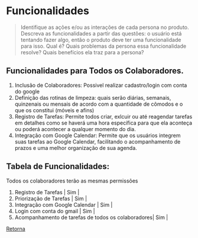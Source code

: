 # Funcionalidades

> Identifique as ações e/ou as interações de cada persona no produto. Descreva as 
> funcionalidades a partir das questões: o usuário está tentando fazer algo, então o 
> produto deve ter uma funcionalidade para isso. Qual é? Quais problemas da persona 
> essa funcionalidade resolve? Quais benefícios ela traz para a persona? 

## Funcionalidades para Todos os Colaboradores.

1. Inclusão de Colaboradores: Possivel realizar cadastro/login com conta do google
2. Definição das rotinas de limpeza: quais serão diárias, semanais, quinzenais ou mensais de acordo com a quantidade de cômodos e o que os constitui (móveis e afins)
3. Registro de Tarefas: Permite todos criar, exlcuir ou até reagendar tarefas em detalhes como se haverá uma hora específica para que ela aconteça ou poderá acontecer a qualquer momento do dia.
4. Integração com Google Calendar: Permite que os usuários integrem suas tarefas ao Google Calendar, facilitando o acompanhamento de prazos e uma melhor organização de sua agenda.




## Tabela de Funcionalidades:

Todos os colaboradores terão as mesmas permissões


1. Registro de Tarefas | Sim | 
2. Priorização de Tarefas | Sim | 
3. Integração com Google Calendar | Sim | 
5. Login com conta do gmail | Sim |
6. Acompanhamento de tarefas de todos os colaboradores| Sim |



[Retorna](../README.md)
